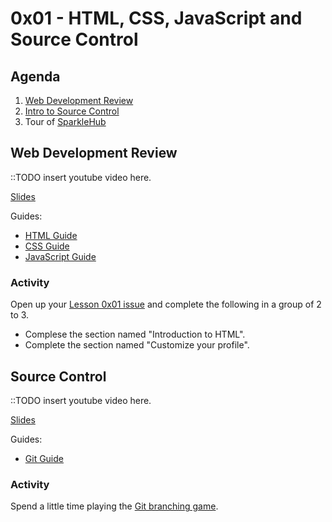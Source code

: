 # 0x01 - HTML, CSS, JavaScript and Source Control

## Agenda

1. [Web Development Review](#web-development-review)
1. [Intro to Source Control](#intro-to-source-control)
1. Tour of [SparkleHub][sparklehub]

## Web Development Review

::TODO insert youtube video here.

[Slides](./web-slides.html)

Guides:

* [HTML Guide](../../guides/html.html)
* [CSS Guide](../../guides/css.html)
* [JavaScript Guide](../../guides/javascript.html)

### Activity

Open up your [Lesson 0x01 issue][lesson_one_issue] and complete the following
in a group of 2 to 3.

* Complese the section named "Introduction to HTML".
* Complete the section named "Customize your profile".

## Source Control

::TODO insert youtube video here.

[Slides](./scm-slides.html)

Guides:

* [Git Guide](../../guides/git.html)

### Activity

Spend a little time playing the [Git branching game][git_game].

[git_game]: https://learngitbranching.js.org/
[sparklehub]: https://sparklehub.herokuapp.com/
[lesson_one_issue]: https://github.com/issues/assigned
